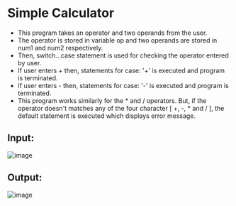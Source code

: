 # Simple Calculator

- This program takes an operator and two operands from the user.
- The operator is stored in variable op and two operands are stored in num1 and num2 respectively.
- Then, switch...case statement is used for checking the operator entered by user.
- If user enters + then, statements for case: '+' is executed and program is terminated.
- If user enters - then, statements for case: '-' is executed and program is terminated.
- This program works similarly for the * and / operators. But, if the operator doesn't matches any of the four character [ +, -, * and / ], the default statement is executed which displays error message.

## Input: 
![image](https://user-images.githubusercontent.com/99204211/182347251-f4e95640-efdb-4b15-8894-34728435a89a.png)


## Output:
![image](https://user-images.githubusercontent.com/99204211/182347104-c7987698-c956-4d15-825e-98e1c82af80f.png)
